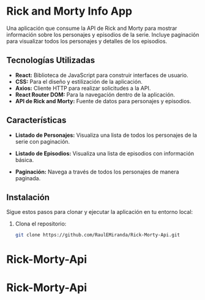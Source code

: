 # Rick and Morty Info App

Una aplicación que consume la API de Rick and Morty para mostrar información sobre los personajes y episodios de la serie. Incluye paginación para visualizar todos los personajes y detalles de los episodios.

## Tecnologías Utilizadas

- **React:** Biblioteca de JavaScript para construir interfaces de usuario.
- **CSS:** Para el diseño y estilización de la aplicación.
- **Axios:** Cliente HTTP para realizar solicitudes a la API.
- **React Router DOM:** Para la navegación dentro de la aplicación.
- **API de Rick and Morty:** Fuente de datos para personajes y episodios.

## Características

- **Listado de Personajes:** Visualiza una lista de todos los personajes de la serie con paginación.

- **Listado de Episodios:** Visualiza una lista de episodios con información básica.

- **Paginación:** Navega a través de todos los personajes de manera paginada.

## Instalación

Sigue estos pasos para clonar y ejecutar la aplicación en tu entorno local:

1. Clona el repositorio:
   ```bash
   git clone https://github.com/RaulEMiranda/Rick-Morty-Api.git
   ```
# Rick-Morty-Api
# Rick-Morty-Api
